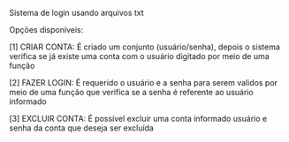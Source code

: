 Sistema de login usando arquivos txt

Opções disponíveis:

[1] CRIAR CONTA:
É criado um conjunto (usuário/senha), depois o sistema verifica se já existe uma conta com o usuário digitado por meio de uma função

[2] FAZER LOGIN:
É requerido o usuário e a senha para serem validos por meio de uma função que verifica se a senha é referente ao usuário informado

[3] EXCLUIR CONTA:
É possível excluir uma conta informado usuário e senha da conta que deseja ser excluída
